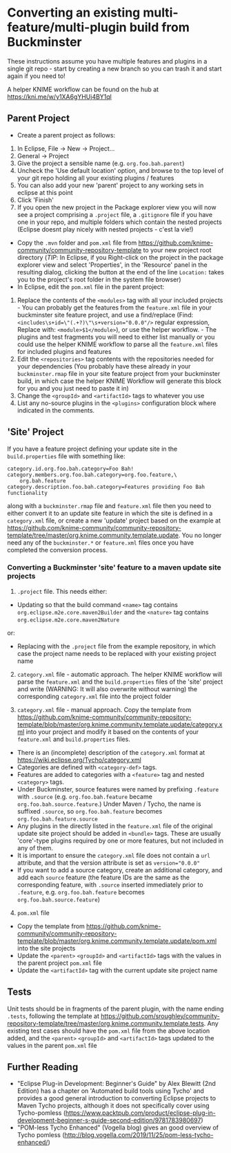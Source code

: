 # Converting an existing multi-feature/multi-plugin build from Buckminster

These instructions assume you have multiple features and plugins in a single git repo - start by creating a new branch so you can trash it and start again if you need to!

A helper KNIME workflow can be found on the hub at https://kni.me/w/y1XA6gYHUj4BY1ql

## Parent Project
*  Create a parent project as follows:
  1. In Eclipse, File -> New -> Project...
  2. General -> Project
  3. Give the project a sensible name (e.g. `org.foo.bah.parent`)
  4. Uncheck the 'Use default location' option, and browse to the top level of your git repo holding all your existing plugins / features
  5. You can also add your new 'parent' project to any working sets in eclipse at this point
  6. Click 'Finish'
  7. If you open the new project in the Package explorer view you will now see a project comprising a `.project` file, a `.gitignore` file if you have one in your repo, and multiple folders which contain the nested projects (Eclipse doesnt play nicely with nested projects - c'est la vie!)
*  Copy the `.mvn` folder and `pom.xml` file from https://github.com/knime-community/community-repository-template to your new project root directory (*TIP*: In Eclipse, if you Right-click on the project in the package explorer view and select 'Properties', in the 'Resource' panel in the resulting dialog, clicking the button at the end of the line `Location:` takes you to the project's root folder in the system file browser)
*  In Eclipse, edit the `pom.xml` file in the parent project:
  1. Replace the contents of the `<modules>` tag with all your included projects
    - You can probably get the features from the `feature.xml` file in your buckminster site feature project, and use a find/replace (Find: `<includes\s+id=\"(.+?)\"\s+version="0.0.0"/>` regular expression, Replace with: `<module>$1</module>`), or use the helper workflow.
    - The plugins and test fragments you will need to either list manually or you could use the helper KNIME workflow to parse all the `feature.xml` files for included plugins and features
  2. Edit the `<repositories>` tag contents with the repositories needed for your dependencies (You probably have these already in your `buckminster.rmap` file in your site feature project from your buckminster build, in which case the helper KNIME Workflow will generate this block for you and you just need to paste it in)
  3. Change the `<groupId>` and `<artifactId>` tags to whatever you use
  4. List any no-source plugins in the `<plugins>` configuration block where indicated in the comments.

## 'Site' Project
If you have a feature project defining your update site in the `build.properties` file with something like:
```
category.id.org.foo.bah.category=Foo Bah!
category.members.org.foo.bah.category=org.foo.feature,\
	org.bah.feature
category.description.foo.bah.category=Features providing Foo Bah functionality
```
along with a `buckminster.rmap` file and `feature.xml` file then you need to either convert it to an update site feature in which the site is defined in a `category.xml` file, or create a new 'update' project based on the example at https://github.com/knime-community/community-repository-template/tree/master/org.knime.community.template.update. You no longer need any of the `buckminster.*` or `feature.xml` files once you have completed the conversion process.

### Converting a Buckminster 'site' feature to a maven update site projects
1. `.project` file.  This needs either:
  - Updating so that the build command `<name>` tag contains `org.eclipse.m2e.core.maven2Builder` and the `<nature>` tag contains `org.eclipse.m2e.core.maven2Nature`

  or:
  - Replacing with the `.project` file from the example repository, in which case the project name needs to be replaced with your existing project name

2. `category.xml` file - automatic approach.  The helper KNIME workflow will parse the `feature.xml` and the `build.properties` files of the 'site' project and write (WARNING: It will also overwrite without warning) the corresponding `category.xml` file into the project folder

3. `category.xml` file - manual approach. Copy the template from https://github.com/knime-community/community-repository-template/blob/master/org.knime.community.template.update/category.xml into your project and modify it based on the contents of your `feature.xml` and `build.properties` files.
  - There is an (incomplete) description of the `category.xml` format at https://wiki.eclipse.org/Tycho/category.xml
  - Categories are defined with `<category-def>` tags.
  - Features are added to categories with a `<feature>` tag and nested `<category>` tags.
  - Under Buckminster, source features were named by prefixing `.feature` with `.source` (e.g. `org.foo.bah.feature` became `org.foo.bah.source.feature`.) Under Maven / Tycho, the name is suffixed `.source`, so `org.foo.bah.feature` becomes `org.foo.bah.feature.source`
  - Any plugins in the directly listed in the `feature.xml` file of the original update site project should be added in `<bundle>` tags.  These are usually 'core'-type plugins required by one or more features, but not included in any of them.
  - It is important to ensure the `category.xml` file does not contain a `url` attribute, and that the version attribute is set as `version="0.0.0"`
  - If you want to add a source category, create an additional category, and add each `source` feature (the feature IDs are the same as the corresponding feature, with `.source` inserted immediately prior to `.feature`, e.g. `org.foo.bah.feature` becomes `org.foo.bah.source.feature`)

4. `pom.xml` file
  - Copy the template from https://github.com/knime-community/community-repository-template/blob/master/org.knime.community.template.update/pom.xml into the site projects
  - Update the `<parent>` `<groupId>` and `<artifactId>` tags with the values in the parent project `pom.xml` file
  - Update the `<artifactId>` tag with the current update site project name

## Tests
Unit tests should be in fragments of the parent plugin, with the name ending `.tests`, following the template at https://github.com/sroughley/community-repository-template/tree/master/org.knime.community.template.tests.
Any existing test cases should have the `pom.xml` file from the above location added, and the `<parent>` `<groupId>` and `<artifactId>` tags updated to the values in the parent `pom.xml` file

## Further Reading
* "Eclipse Plug-in Development: Beginner's Guide" by Alex Blewitt (2nd Edition) has a chapter on 'Automated build tools using Tycho' and provides a good general introduction to converting Eclipse projects to Maven Tycho projects, although it does not specifically cover using Tycho-pomless (https://www.packtpub.com/product/eclipse-plug-in-development-beginner-s-guide-second-edition/9781783980697)
* "POM-less Tycho Enhanced" (Vogella blog) gives an good overview of Tycho pomless (http://blog.vogella.com/2019/11/25/pom-less-tycho-enhanced/)

